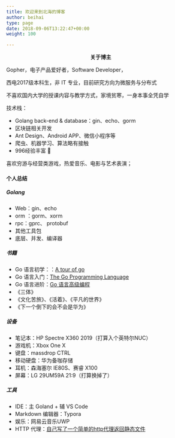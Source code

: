 ```yaml
---
title: 欢迎来到北海的博客
author: beihai
type: page
date: 2018-09-06T13:22:47+00:00
weight: 100

---
```


<p style="text-align: center;">
  <strong>关于博主</strong>
</p>



Gopher，电子产品爱好者，Software Developer，

西电2017级本科生，非 IT 专业，目前研究方向为微服务与分布式

不喜欢国内大学的授课内容与教学方式，家境贫寒，一身本事全凭自学

技术栈：

- Golang back-end & database：gin、echo、gorm
- 区块链相关开发
- Ant Design、Android APP、微信小程序等
- 爬虫、机器学习、算法略有接触
- 996经验丰富 🙂


喜欢穷游与经营类游戏，热爱音乐、电影与艺术表演；

 

#### 个人总结

##### Golang

- Web：gin、echo
- orm ：gorm、xorm
- rpc：gprc、 protobuf
- 其他工具包
- 底层、并发、编译器

##### 书籍

- Go 语言初学：：[A tour of go](https://tour.go-zh.org/welcome/1)
- Go 语言入门：[The Go Programming Language](https://books.studygolang.com/gopl-zh/)
- Go 语言进阶：[Go 语言高级编程](https://chai2010.cn/advanced-go-programming-book)
- 《三体》
- 《文化苦旅》、《活着》、《平凡的世界》
- 《下一个倒下的会不会是华为》

##### 设备

- 笔记本：HP Spectre X360 2019（打算入个英特尔NUC）
- 游戏机：Xbox One X
- 键盘：massdrop CTRL
- 移动硬盘：华为备咖存储
- 耳机：森海塞尔 IE80S、赛睿 X100
- 屏幕：LG 29UM59A 21:9（打算换掉了）

##### 工具

- IDE：主 Goland + 辅  VS Code
- Markdown 编辑器：Typora
- 娱乐：网易云音乐UWP
- HTTP 代理：[自己写了一个简单的http代理返回静态文件](https://github.com/wingsxdu/blogServer)